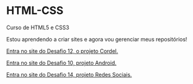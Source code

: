 # HTML-CSS
Curso de HTML5 e CSS3

Estou aprendendo a criar sites e agora vou gerenciar meus repositórios!

<a href="https://matheusdoliver.github.io/HTML-CSS/desafios/Desafio12/">Entra no site do Desafio 12, o projeto Cordel.</a>

<a href="https://matheusdoliver.github.io/HTML-CSS/desafios/Desafio10/">Entra no site do Desafio 10, projeto Android.</a>

<a href="https://matheusdoliver.github.io/HTML-CSS/desafios/Desafio14/">Entra no site do Desafio 14, projeto Redes Sociais.</a>
